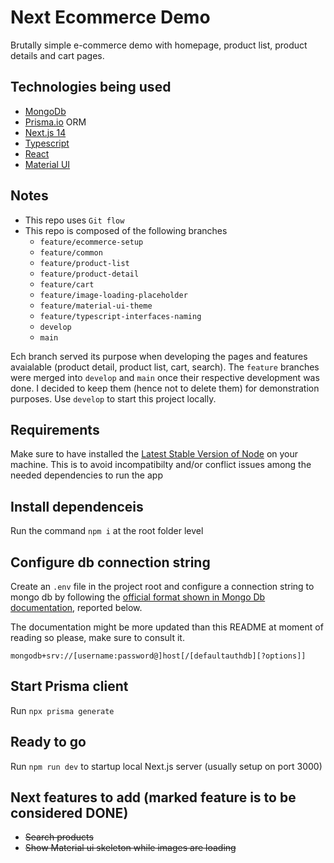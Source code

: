 # Next Ecommerce Demo

Brutally simple e-commerce demo with homepage, product list, product details and cart pages.

## Technologies being used

- [MongoDb](https://www.sqlite.org/index.html)
- [Prisma.io](https://www.prisma.io/) ORM
- [Next.js 14](https://nextjs.org/)
- [Typescript](https://www.typescriptlang.org/)
- [React](https://react.dev/)
- [Material UI](https://mui.com/)

## Notes

- This repo uses `Git flow`
- This repo is composed of the following branches
  - `feature/ecommerce-setup`
  - `feature/common`
  - `feature/product-list`
  - `feature/product-detail`
  - `feature/cart`
  - `feature/image-loading-placeholder`
  - `feature/material-ui-theme`
  - `feature/typescript-interfaces-naming`
  - `develop`
  - `main`

Ech branch served its purpose when developing the pages and features avaialable (product detail, product list, cart, search).
The `feature` branches were merged into `develop` and `main` once their respective development was done.
I decided to keep them (hence not to delete them) for demonstration purposes.
Use `develop` to start this project locally.

## Requirements

Make sure to have installed the [Latest Stable Version of Node](https://nodejs.org/en) on your machine. This is to avoid incompatibilty and/or conflict issues among the needed dependencies to run the app

## Install dependenceis

Run the command `npm i` at the root folder level

## Configure db connection string

Create an `.env` file in the project root and configure a connection string to mongo db by following the [official format shown in Mongo Db documentation](https://www.mongodb.com/docs/manual/reference/connection-string/), reported below.

The documentation might be more updated than this README at moment of reading so please, make sure to consult it.

```
mongodb+srv://[username:password@]host[/[defaultauthdb][?options]]
```

## Start Prisma client

Run `npx prisma generate`

## Ready to go

Run `npm run dev` to startup local Next.js server (usually setup on port 3000)

## Next features to add (marked feature is to be considered DONE)

- ~~Search products~~
- ~~Show Material ui skeleton while images are loading~~
